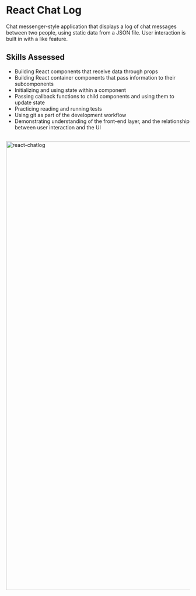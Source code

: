 # React Chat Log
Chat messenger-style application that displays a log of chat messages between two people, using static data from a JSON file. User interaction is built in with a like feature. 

## Skills Assessed
- Building React components that receive data through props
- Building React container components that pass information to their subcomponents
- Initializing and using state within a component
- Passing callback functions to child components and using them to update state
- Practicing reading and running tests
- Using git as part of the development workflow
- Demonstrating understanding of the front-end layer, and the relationship between user interaction and the UI


##
<img width="1227" alt="react-chatlog" src="https://github.com/diarreola/react-chatlog/assets/35948232/7c268926-152f-410d-a91d-42a9e4108b43">
